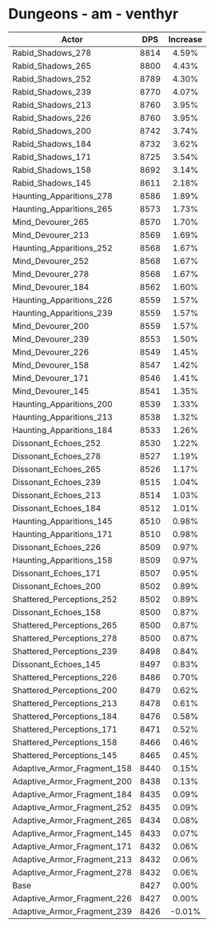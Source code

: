 # Dungeons - am - venthyr
| Actor | DPS | Increase |
|---|:---:|:---:|
|Rabid_Shadows_278|8814|4.59%|
|Rabid_Shadows_265|8800|4.43%|
|Rabid_Shadows_252|8789|4.30%|
|Rabid_Shadows_239|8770|4.07%|
|Rabid_Shadows_213|8760|3.95%|
|Rabid_Shadows_226|8760|3.95%|
|Rabid_Shadows_200|8742|3.74%|
|Rabid_Shadows_184|8732|3.62%|
|Rabid_Shadows_171|8725|3.54%|
|Rabid_Shadows_158|8692|3.14%|
|Rabid_Shadows_145|8611|2.18%|
|Haunting_Apparitions_278|8586|1.89%|
|Haunting_Apparitions_265|8573|1.73%|
|Mind_Devourer_265|8570|1.70%|
|Mind_Devourer_213|8569|1.69%|
|Haunting_Apparitions_252|8568|1.67%|
|Mind_Devourer_252|8568|1.67%|
|Mind_Devourer_278|8568|1.67%|
|Mind_Devourer_184|8562|1.60%|
|Haunting_Apparitions_226|8559|1.57%|
|Haunting_Apparitions_239|8559|1.57%|
|Mind_Devourer_200|8559|1.57%|
|Mind_Devourer_239|8553|1.50%|
|Mind_Devourer_226|8549|1.45%|
|Mind_Devourer_158|8547|1.42%|
|Mind_Devourer_171|8546|1.41%|
|Mind_Devourer_145|8541|1.35%|
|Haunting_Apparitions_200|8539|1.33%|
|Haunting_Apparitions_213|8538|1.32%|
|Haunting_Apparitions_184|8533|1.26%|
|Dissonant_Echoes_252|8530|1.22%|
|Dissonant_Echoes_278|8527|1.19%|
|Dissonant_Echoes_265|8526|1.17%|
|Dissonant_Echoes_239|8515|1.04%|
|Dissonant_Echoes_213|8514|1.03%|
|Dissonant_Echoes_184|8512|1.01%|
|Haunting_Apparitions_145|8510|0.98%|
|Haunting_Apparitions_171|8510|0.98%|
|Dissonant_Echoes_226|8509|0.97%|
|Haunting_Apparitions_158|8509|0.97%|
|Dissonant_Echoes_171|8507|0.95%|
|Dissonant_Echoes_200|8502|0.89%|
|Shattered_Perceptions_252|8502|0.89%|
|Dissonant_Echoes_158|8500|0.87%|
|Shattered_Perceptions_265|8500|0.87%|
|Shattered_Perceptions_278|8500|0.87%|
|Shattered_Perceptions_239|8498|0.84%|
|Dissonant_Echoes_145|8497|0.83%|
|Shattered_Perceptions_226|8486|0.70%|
|Shattered_Perceptions_200|8479|0.62%|
|Shattered_Perceptions_213|8478|0.61%|
|Shattered_Perceptions_184|8476|0.58%|
|Shattered_Perceptions_171|8471|0.52%|
|Shattered_Perceptions_158|8466|0.46%|
|Shattered_Perceptions_145|8465|0.45%|
|Adaptive_Armor_Fragment_158|8440|0.15%|
|Adaptive_Armor_Fragment_200|8438|0.13%|
|Adaptive_Armor_Fragment_184|8435|0.09%|
|Adaptive_Armor_Fragment_252|8435|0.09%|
|Adaptive_Armor_Fragment_265|8434|0.08%|
|Adaptive_Armor_Fragment_145|8433|0.07%|
|Adaptive_Armor_Fragment_171|8432|0.06%|
|Adaptive_Armor_Fragment_213|8432|0.06%|
|Adaptive_Armor_Fragment_278|8432|0.06%|
|Base|8427|0.00%|
|Adaptive_Armor_Fragment_226|8427|0.00%|
|Adaptive_Armor_Fragment_239|8426|-0.01%|
